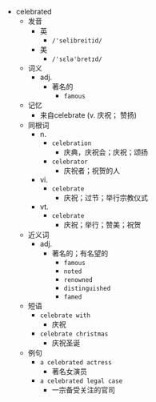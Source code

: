 - celebrated
  - 发音
    - 英
      - `/'selibreitid/`
    - 美
      - `/'sɛlə'bretɪd/`
  - 词义
    - adj.
      - 著名的
        - `famous`
  - 记忆
    - 来自celebrate (v. 庆祝； 赞扬)
  - 同根词
    - n.
      - `celebration`
        - 庆典，庆祝会；庆祝；颂扬
      - `celebrator`
        - 庆祝者；祝贺的人
    - vi.
      - `celebrate`
        - 庆祝；过节；举行宗教仪式
    - vt.
      - `celebrate`
        - 庆祝；举行；赞美；祝贺
  - 近义词
    - adj.
      - 著名的；有名望的
        - `famous`
        - `noted`
        - `renowned`
        - `distinguished`
        - `famed`
  - 短语
    - `celebrate with`
      - 庆祝 
    - `celebrate christmas`
      - 庆祝圣诞 
  - 例句
    - `a celebrated actress`
      - 著名女演员
    - `a celebrated legal case`
      - 一宗备受关注的官司

